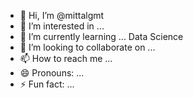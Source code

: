 - 👋 Hi, I’m @mittalgmt
- 👀 I’m interested in ... 
- 🌱 I’m currently learning ... Data Science 
- 💞️ I’m looking to collaborate on ...
- 📫 How to reach me ...
- 😄 Pronouns: ...
- ⚡ Fun fact: ...

<!---
mittalgmt/mittalgmt is a ✨ special ✨ repository because its `README.md` (this file) appears on your GitHub profile.
You can click the Preview link to take a look at your changes.
--->
